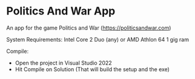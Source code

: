 # Politics And War App
  An app for the game Politics and War (https://politicsandwar.com) 

System Requirements:
  Intel Core 2 Duo (any) or AMD Athlon 64
  1 gig ram

Compile:
+ Open the project in Visual Studio 2022
+ Hit Compile on Solution (That will build the setup and the exe)

